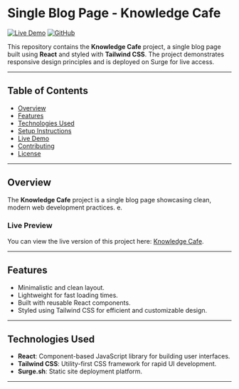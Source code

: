# Single Blog Page - Knowledge Cafe

[![Live Demo](https://img.shields.io/badge/Live-Demo-green)](https://knowledge-cafe13.surge.sh/)
[![GitHub](https://img.shields.io/badge/GitHub-Repository-blue)](https://github.com/ibs13/single-blog-page)

This repository contains the **Knowledge Cafe** project, a single blog page built using **React** and styled with **Tailwind CSS**. The project demonstrates responsive design principles and is deployed on Surge for live access.

---

## Table of Contents

- [Overview](#overview)
- [Features](#features)
- [Technologies Used](#technologies-used)
- [Setup Instructions](#setup-instructions)
- [Live Demo](#live-demo)
- [Contributing](#contributing)
- [License](#license)

---

## Overview

The **Knowledge Cafe** project is a single blog page showcasing clean, modern web development practices. e.

### Live Preview
You can view the live version of this project here: [Knowledge Cafe](https://knowledge-cafe13.surge.sh/).

---

## Features

- Minimalistic and clean layout.
- Lightweight for fast loading times.
- Built with reusable React components.
- Styled using Tailwind CSS for efficient and customizable design.

---

## Technologies Used

- **React**: Component-based JavaScript library for building user interfaces.
- **Tailwind CSS**: Utility-first CSS framework for rapid UI development.
- **Surge.sh**: Static site deployment platform.

---
